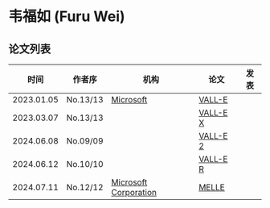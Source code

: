 # 韦福如 (Furu Wei)

## 论文列表

| 时间 | 作者序 | 机构 | 论文 | 发表 |
|:-:|:-:|---|---|---|
| 2023.01.05 | No.13/13 | [Microsoft](../Institutions/USA-Microsoft.md) | [VALL-E](../Models/Speech_LLM/2023.01.05_VALL-E.md) |
| 2023.03.07 | No.13/13 | | [VALL-E X](../Models/Speech_LLM/2023.03.07_VALL-E_X.md) |
| 2024.06.08 | No.09/09 | | [VALL-E 2](../Models/Speech_LLM/2024.06.08_VALL-E2.md) |
| 2024.06.12 | No.10/10 | | [VALL-E R](../Models/Speech_LLM/2024.06.12_VALL-E_R.md) |
| 2024.07.11 | No.12/12 | [Microsoft Corporation](../Institutions/USA-Microsoft.md) | [MELLE](../Models/Speech_LLM/2024.07.11_MELLE.md) |
